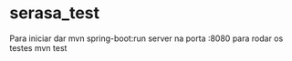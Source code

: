 # serasa_test

Para iniciar dar mvn spring-boot:run
server na porta :8080
para rodar os testes mvn test
